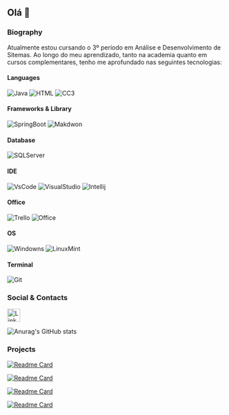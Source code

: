 ## Olá 👋

### Biography

Atualmente estou cursando o 3º período em Análise e Desenvolvimento de Sitemas. Ao longo do meu aprendizado, tanto na academia quanto em cursos complementares, tenho me aprofundado nas seguintes tecnologias:

#### Languages
![Java](https://img.shields.io/badge/java-%23ED8B00.svg?style=for-the-badge&logo=java&logoColor=white) ![HTML](https://img.shields.io/badge/HTML5-E34F26?style=for-the-badge&logo=html5&logoColor=white) ![CC3](https://img.shields.io/badge/CSS3-1572B6?style=for-the-badge&logo=css3&logoColor=white)

#### Frameworks & Library 
![SpringBoot](https://img.shields.io/badge/Spring_Boot-F2F4F9?style=for-the-badge&logo=spring-boot)
![Makdwon](https://img.shields.io/badge/Markdown-000000?style=for-the-badge&logo=markdown&logoColor=white)

#### Database
![SQLServer](https://img.shields.io/badge/Microsoft_SQL_Server-CC2927?style=for-the-badge&logo=microsoft-sql-server&logoColor=white)

#### IDE 
![VsCode](https://img.shields.io/badge/VSCode-0078D4?style=for-the-badge&logo=visual%20studio%20code&logoColor=white)
![VisualStudio](https://img.shields.io/badge/Visual_Studio-5C2D91?style=for-the-badge&logo=visual%20studio&logoColor=white)
![Intellij](https://img.shields.io/badge/IntelliJ_IDEA-000000.svg?style=for-the-badge&logo=intellij-idea&logoColor=white)

#### Office 
![Trello](https://img.shields.io/badge/Trello-0052CC?style=for-the-badge&logo=trello&logoColor=white)
![Office](https://img.shields.io/badge/Microsoft_Office-D83B01?style=for-the-badge&logo=microsoft-office&logoColor=white)

#### OS 
![Windowns](https://img.shields.io/badge/Windows-0078D6?style=for-the-badge&logo=windows&logoColor=whit)
![LinuxMint](https://img.shields.io/badge/Linux_Mint-87CF3E?style=for-the-badge&logo=linux-mint&logoColor=white)

#### Terminal
![Git](https://img.shields.io/badge/GIT-E44C30?style=for-the-badge&logo=git&logoColor=white)

### Social & Contacts 

[<img src='https://img.shields.io/badge/LinkedIn-0077B5?style=for-the-badge&logo=linkedin&logoColor=white' alt='Linkedin' height='30'>](linkedin.com/in/thyago-santoss)

<!-- Card: Gráfico de Evolução -->
![Anurag's GitHub stats](https://github-readme-stats.vercel.app/api?username=Luiz-kuit&show_icons=true&theme=radical)

### Projects 

[![Readme Card](https://github-readme-stats.vercel.app/api/pin/?username=Luiz-kuit&repo=devweekgit.github.io
)](https://github.com/anuraghazra/github-readme-stats)

[![Readme Card](https://github-readme-stats.vercel.app/api/pin/?username=ProjetoPOOEquipe6&repo=api_unit_milhas
)](https://github.com/anuraghazra/github-readme-stats)

[![Readme Card](https://github-readme-stats.vercel.app/api/pin/?username=Luiz-kuit&repo=exercicios-logica-programacao
)](https://github.com/anuraghazra/github-readme-stats)

[![Readme Card](https://github-readme-stats.vercel.app/api/pin/?username=Luiz-kuit&repo=dio-desafio-github
)](https://github.com/anuraghazra/github-readme-stats)
























